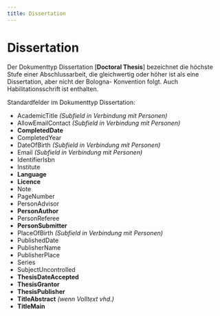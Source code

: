 ```yaml
---
title: Dissertation
---
```


# Dissertation

Der Dokumenttyp Dissertation [**Doctoral Thesis**] bezeichnet die höchste Stufe einer
Abschlussarbeit, die gleichwertig oder höher ist als eine Dissertation, aber nicht der Bologna-
Konvention folgt. Auch Habilitationsschrift ist enthalten.

Standardfelder im Dokumenttyp Dissertation:

* AcademicTitle *(Subfield in Verbindung mit Personen)*
* AllowEmailContact *(Subfield in Verbindung mit Personen)*
* **CompletedDate**
* CompletedYear
* DateOfBirth *(Subfield in Verbindung mit Personen)*
* Email *(Subfield in Verbindung mit Personen)*
* IdentifierIsbn
* Institute
* **Language**
* **Licence**
* Note
* PageNumber
* PersonAdvisor
* **PersonAuthor**
* PersonReferee
* **PersonSubmitter**
* PlaceOfBirth *(Subfield in Verbindung mit Personen)*
* PublishedDate
* PublisherName
* PublisherPlace
* Series
* SubjectUncontrolled
* **ThesisDateAccepted**
* **ThesisGrantor**
* **ThesisPublisher**
* **TitleAbstract** *(wenn Volltext vhd.)*
* **TitleMain**
